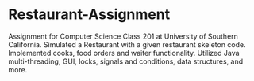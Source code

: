 Restaurant-Assignment
=====================

Assignment for Computer Science Class 201 at University of Southern California. Simulated a Restaurant with a given restaurant skeleton code. Implemented cooks, food orders and waiter functionality. Utilized Java multi-threading, GUI, locks, signals and conditions, data structures, and more.

